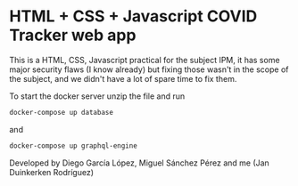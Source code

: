 # HTML + CSS + Javascript COVID Tracker web app
 
This is a HTML, CSS, Javascript practical for the subject IPM, it has some major security flaws (I know already) but fixing those wasn't in the scope of the subject, and we didn't have a lot of spare time to fix them.

To start the docker server unzip the file and run
```bash
docker-compose up database
```
and
```bash
docker-compose up graphql-engine
```

Developed by Diego García López, Miguel Sánchez Pérez and me (Jan Duinkerken Rodríguez)
